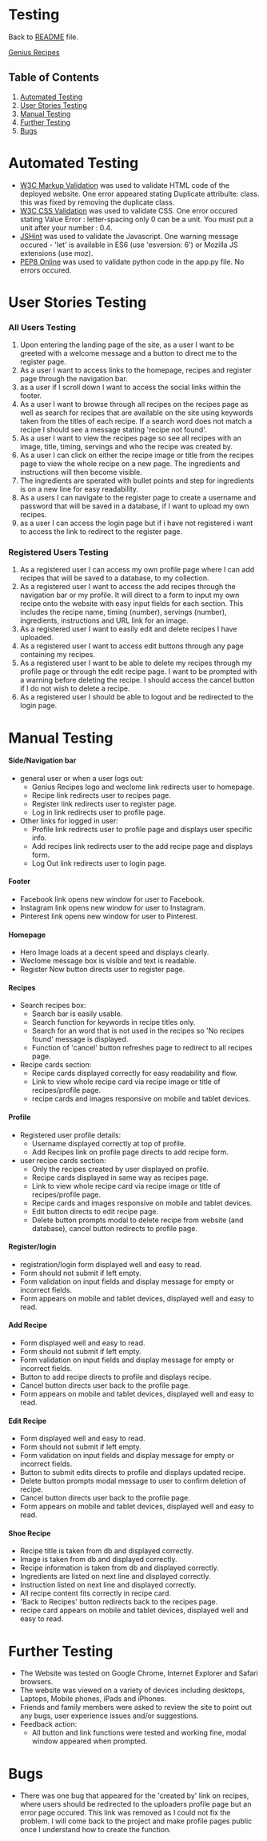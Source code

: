 # Testing

Back to [README](/README.md) file.

[Genius Recipes](http://genius-recipes-project.herokuapp.com)

## Table of Contents

1. [Automated Testing](#automated-testing)
2. [User Stories Testing](#user-stories-testing)
3. [Manual Testing](#manual-testing)
4. [Further Testing](#further-testing)
5. [Bugs](#bugs)


# Automated Testing 

- [W3C Markup Validation](https://validator.w3.org/) was used to validate HTML code of the deployed website. One error appeared stating Duplicate attribulte: class. this was fixed by removing the duplicate class.
- [W3C CSS Validation](https://jigsaw.w3.org/css-validator/) was used to validate CSS. One error occured stating Value Error : letter-spacing only 0 can be a unit. You must put a unit after your number : 0.4. 
- [JSHint](https://jshint.com/) was used to validate the Javascript. One warning message occured - 'let' is available in ES6 (use 'esversion: 6') or Mozilla JS extensions (use moz).
- [PEP8 Online](http://pep8online.com/) was used to validate python code in the app.py file. No errors occured. 

# User Stories Testing

### All Users Testing

1. Upon entering the landing page of the site, as a user I want to be greeted with a welcome message and a button to direct me to the register page.
2. As a user I want to access links to the homepage, recipes and register page through the navigation bar. 
3. as a user if I scroll down I want to access the social links within the footer. 
4. As a user I want to browse through all recipes on the recipes page as well as search for recipes that are available on the site using keywords taken from the titles of each recipe. If a search word does not match a recipe I should see a message stating 'recipe not found'.
5. As a user I want to view the recipes page so see all recipes with an image, title, timing, servings and who the recipe was created by.
6. As a user I can click on either the recipe image or title from the recipes page to view the whole recipe on a new page. The ingredients and instructions will then become visible.
7. The ingredients are sperated with bullet points and step for ingredients is on a new line for easy readability.
8. As a users I can navigate to the register page to create a username and password that will be saved in a database, if I want to upload my own recipes. 
8. as a user I can access the login page but if i have not registered i want to access the link to redirect to the register page.

### Registered Users Testing 

1. As a registered user I can access my own profile page where I can add recipes that will be saved to a database, to my collection.
2. As a registered user I want to access the add recipes through the navigation bar or my profile. It will direct to a form to input my own recipe onto the website with easy input fields for each section. This includes the recipe name, timing (number), servings (number), ingredients, instructions and URL link for an image.
3. As a registered user I want to easily edit and delete recipes I have uploaded. 
4. As a registered user I want to access edit buttons through any page containing my recipes. 
5. As a registered user I want to be able to delete my recipes through my profile page or through the edit recipe page. I want to be prompted with a warning before deleting the recipe. I should access the cancel button if I do not wish to delete a recipe.
6. As a registered user I should be able to logout and be redirected to the login page. 

# Manual Testing 

#### Side/Navigation bar
- general user or when a user logs out:
    - Genius Recipes logo and weclome link redirects user to homepage.
    - Recipe link redirects user to recipes page.
    - Register link redirects user to register page.
    - Log in link redirects user to profile page.
- Other links for logged in user:
    - Profile link redirects user to profile page and displays user specific info. 
    - Add recipes link redirects user to the add recipe page and displays form.
    - Log Out link redirects user to login page. 

#### Footer

- Facebook link opens new window for user to Facebook.
- Instagram link opens new window for user to Instagram.
- Pinterest link opens new window for user to Pinterest.

#### Homepage 

- Hero Image loads at a decent speed and displays clearly. 
- Weclome message box is visible and text is readable.
- Register Now button directs user to register page.

#### Recipes

- Search recipes box:
    - Search bar is easily usable.
    - Search function for keywords in recipe titles only.
    - Search for an word that is not used in the recipes so 'No recipes found' message is displayed. 
    - Function of 'cancel' button refreshes page to redirect to all recipes page. 
- Recipe cards section:
    - Recipe cards displayed correctly for easy readability and flow.
    - Link to view whole recipe card via recipe image or title of recipes/profile page. 
    - recipe cards and images responsive on mobile and tablet devices.

#### Profile

- Registered user profile details:
    - Username displayed correctly at top of profile. 
    - Add Recipes link on profile page directs to add recipe form. 
- user recipe cards section:
    - Only the recipes created by user displayed on profile. 
    - Recipe cards displayed in same way as recipes page.  
    - Link to view whole recipe card via recipe image or title of recipes/profile page. 
    - Recipe cards and images responsive on mobile and tablet devices.  
    - Edit button directs to edit recipe page.
    - Delete button prompts modal to delete recipe from website (and database), cancel button redirects to profile page.  


#### Register/login

- registration/login form displayed well and easy to read. 
- Form should not submit if left empty.
- Form validation on input fields and display message for empty or incorrect fields. 
- Form appears on mobile and tablet devices, displayed well and easy to read.

#### Add Recipe 

- Form displayed well and easy to read. 
- Form should not submit if left empty.
- Form validation on input fields and display message for empty or incorrect fields. 
- Button to add recipe directs to profile and displays recipe.
- Cancel button directs user back to the profile page.
- Form appears on mobile and tablet devices, displayed well and easy to read.


#### Edit Recipe

- Form displayed well and easy to read. 
- Form should not submit if left empty.
- Form validation on input fields and display message for empty or incorrect fields. 
- Button to submit edits directs to profile and displays updated recipe.
- Delete button prompts modal message to user to confirm deletion of recipe.
- Cancel button directs user back to the profile page.
- Form appears on mobile and tablet devices, displayed well and easy to read.

#### Shoe Recipe

- Recipe title is taken from db and displayed correctly.
- Image is taken from db and displayed correctly.
- Recipe information is taken from db and displayed correctly.
- Ingredients are listed on next line and displayed correctly. 
- Instruction listed on next line and displayed correctly. 
- All recipe content fits correctly in recipe card. 
- 'Back to Recipes' button redirects back to the recipes page. 
- recipe card appears on mobile and tablet devices, displayed well and easy to read.

# Further Testing 

- The Website was tested on Google Chrome, Internet Explorer and Safari browsers.
- The website was viewed on a variety of devices including desktops, Laptops, Mobile phones, iPads and iPhones.
- Friends and family members were asked to review the site to point out any bugs, user experience issues and/or suggestions.
- Feedback action:
   + All button and link functions were tested and working fine, modal window appeared when prompted.

# Bugs

- There was one bug that appeared for the 'created by' link on recipes, where users should be redirected to the uploaders profile page but an error page occured. This link was removed as I could not fix the problem. I will come back to the project and make profile pages public once I understand how to create the function.
